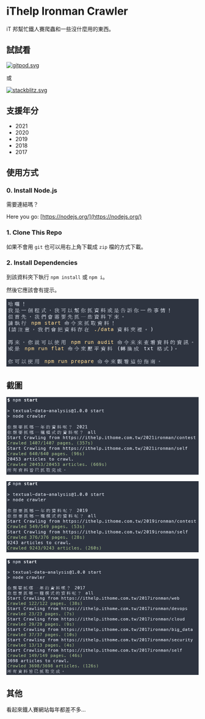 # iThelp Ironman Crawler

iT 邦幫忙鐵人賽爬蟲和一些沒什麼用的東西。

## 試試看

[![gitpod.svg](https://gitpod.io/button/open-in-gitpod.svg)](https://gitpod.io/#https://github.com/JacobLinCool/iThelp-Ironman-Crawler)

或

[![stackblitz.svg](https://developer.stackblitz.com/img/open_in_stackblitz.svg)](https://stackblitz.com/github/JacobLinCool/iThelp-Ironman-Crawler/tree/main)

## 支援年分

- 2021
- 2020
- 2019
- 2018
- 2017

## 使用方式

### 0. Install Node.js

需要連結嗎？

Here you go: [https://nodejs.org/](https://nodejs.org/)

### 1. Clone This Repo

如果不會用 `git` 也可以用右上角下載成 `zip` 檔的方式下載。

### 2. Install Dependencies

到該資料夾下執行 `npm install` 或 `npm i`。

然後它應該會有提示。

![prepare](./images/prepare.png)

## 截圖

![2021](./images/2021.png)

![2019](./images/2019.png)

![2017](./images/2017.png)

## 其他

看起來鐵人賽網站每年都差不多...
